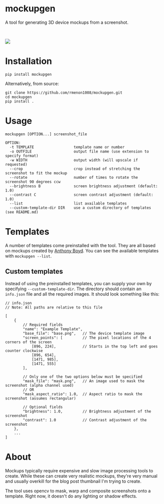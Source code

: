 # mockupgen
A tool for generating 3D device mockups from a screenshot.

<br>

![](https://www.rohanmenon.com/media/example.png)

# Installation
```
pip install mockupgen
```

Alternatively, from source:
```
git clone https://github.com/rmenon1008/mockupgen.git
cd mockupgen
pip install .
```

# Usage
```
mockupgen [OPTION...] screenshot_file

OPTION:
  -t TEMPLATE                  template name or number
  -o OUTFILE                   output file name (use extension to specify format)
  -w WIDTH                     output width (will upscale if requested)
  --crop                       crop instead of stretching the screenshot to fit the mockup
  --rotate                     number of times to rotate the screenshot 90 degrees ccw
  --brightness B               screen brightness adjustment (default: 1.0)
  --contrast C                 screen contrast adjustment (default: 1.0)
  --list                       list available templates
  --custom-template-dir DIR    use a custom directory of templates (see README.md)
```

# Templates
A number of templates come preinstalled with the tool. They are all based on mockups created by [Anthony Boyd](https://www.anthonyboyd.graphics/). You can see the available templates with `mockupgen --list`.

## Custom templates
Instead of using the preinstalled templates, you can supply your own by specifying `--custom-template-dir`. The directory should contain an `info.json` file and all the required images. It should look something like this:
```jsonc
// info.json
// Note: All paths are relative to this file

[
    {
        // Required fields
        "name": "Example Template",
        "base_file": "base.png",   // The device template image
        "screen_points": [         // The pixel locations of the 4 corners of the screen
            [896, 224],            // Starts in the top left and goes counter clockwise
            [896, 654],
            [1471, 985],
            [1471, 555]
        ],

        // Only one of the two options below must be specified
        "mask_file": "mask.png",   // An image used to mask the screenshot (alpha channel used)
        // OR
        "mask_aspect_ratio": 1.0,  // Aspect ratio to mask the screenshot (assumes rectangular)

        // Optional fields
        "brightness": 1.0,         // Brightness adjustment of the screenshot
        "contrast": 1.0            // Contrast adjustment of the screenshot
    },
    ...
]
```

# About
Mockups typically require expensive and slow image processing tools to create. While these can create very realistic mockups, they're very manual and usually overkill for the blog post thumbnail I'm trying to create.

The tool uses opencv to mask, warp and composite screenshots onto a template. Right now, it doesn't do any lighting or shadow effects.
